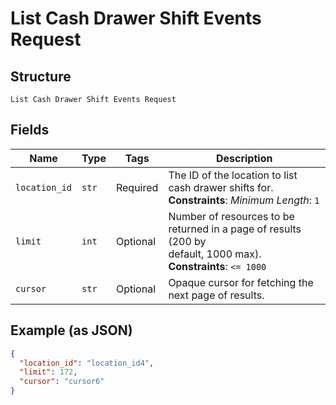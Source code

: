 
# List Cash Drawer Shift Events Request

## Structure

`List Cash Drawer Shift Events Request`

## Fields

| Name | Type | Tags | Description |
|  --- | --- | --- | --- |
| `location_id` | `str` | Required | The ID of the location to list cash drawer shifts for.<br>**Constraints**: *Minimum Length*: `1` |
| `limit` | `int` | Optional | Number of resources to be returned in a page of results (200 by<br>default, 1000 max).<br>**Constraints**: `<= 1000` |
| `cursor` | `str` | Optional | Opaque cursor for fetching the next page of results. |

## Example (as JSON)

```json
{
  "location_id": "location_id4",
  "limit": 172,
  "cursor": "cursor6"
}
```

